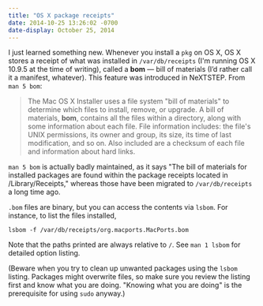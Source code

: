 ```yaml
---
title: "OS X package receipts"
date: 2014-10-25 13:26:02 -0700
date-display: October 25, 2014
---
```

I just learned something new. Whenever you install a `pkg` on OS X, OS X stores a receipt of what was installed in `/var/db/receipts` (I'm running OS X 10.9.5 at the time of writing), called a **bom** — bill of materials (I’d rather call it a manifest, whatever). This feature was introduced in NeXTSTEP. From `man 5 bom`:

> The Mac OS X Installer uses a file system "bill of materials" to determine which files to install, remove, or upgrade. A bill of materials, **bom**, contains all the files within a directory, along with some information about each file. File information includes: the file's UNIX permissions, its owner and group, its size, its time of last modification, and so on.  Also included are a checksum of each file and information about hard links.

`man 5 bom` is actually badly maintained, as it says "The bill of materials for installed packages are found within the package receipts located in /Library/Receipts," whereas those have been migrated to `/var/db/receipts` a long time ago.

`.bom` files are binary, but you can access the contents via `lsbom`. For instance, to list the files installed,

    lsbom -f /var/db/receipts/org.macports.MacPorts.bom

Note that the paths printed are always relative to `/`. See `man 1 lsbom` for detailed option listing.

(Beware when you try to clean up unwanted packages using the `lsbom` listing. Packages might overwrite files, so make sure you review the listing first and know what you are doing. "Knowing what you are doing" is the prerequisite for using `sudo` anyway.)
